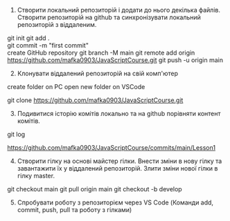 1. Створити локальний репозиторій і додати до нього декілька файлів. Створити репозиторій на github та синхронізувати локальний репозиторій з віддаленим.

git init
git add .  
git commit -m "first commit"  
create GitHub repository
git branch -M main
git remote add origin https://github.com/mafka0903/JavaScriptCourse.git
git push -u origin main

2. Клонувати віддалений репозиторій на свій комп'ютер

create folder on PC
open new folder on VSCode

git clone https://github.com/mafka0903/JavaScriptCourse.git

3. Подивитися історію комітів локально та на github порівняти контент комітів.

git log

https://github.com/mafka0903/JavaScriptCourse/commits/main/Lesson1

4. Створити гілку на основі майстер гілки. Внести зміни в нову гілку та завантажити їх у віддалений репозиторій. Злити зміни нової гілки в гілку master.

git checkout main
git pull origin main
git checkout -b develop

5. Спробувати роботу з репозиторієм через VS Code (Команди add, commit, push, pull та роботу з гілками)
